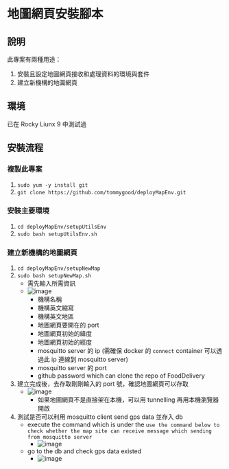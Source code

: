 # 地圖網頁安裝腳本
## 說明
此專案有兩種用途：
1. 安裝且設定地圖網頁接收和處理資料的環境與套件
2. 建立新機構的地圖網頁
## 環境
已在 Rocky Liunx 9 中測試過
## 安裝流程
### 複製此專案
1. `sudo yum -y install git`
2. `git clone https://github.com/tommygood/deployMapEnv.git`
### 安裝主要環境
1. `cd deployMapEnv/setupUtilsEnv`
2. `sudo bash setupUtilsEnv.sh`
### 建立新機構的地圖網頁
1. `cd deployMapEnv/setupNewMap`
2. `sudo bash setupNewMap.sh`
   - 需先輸入所需資訊
   - ![image](https://github.com/user-attachments/assets/d1a62cde-0adc-45ad-a939-a13ec5da9322)
     - 機構名稱
     - 機構英文縮寫
     - 機構英文地區
     - 地圖網頁要開在的 port
     - 地圖網頁初始的緯度
     - 地圖網頁初始的經度
     - mosquitto server 的 ip (需確保 docker 的 `connect` container 可以透過此 ip 連線到 mosquitto server)
     - mosquitto server 的 port
     - github password which can clone the repo of FoodDelivery
3. 建立完成後，去存取剛剛輸入的 port 號，確認地圖網頁可以存取
     - ![image](https://github.com/user-attachments/assets/7db2532d-b235-4897-aae9-55ecfcc0c807)
        - 如果地圖網頁不是直接架在本機，可以用 tunnelling 再用本機瀏覽器開啟
4. 測試是否可以利用 mosquitto client send gps data 並存入 db
     - execute the command which is under the `use the command below to check whether the map site can receive message which sending from mosquitto server`
       - ![image](https://github.com/user-attachments/assets/5f331768-4507-44f2-a121-0dd1773180c3)
     - go to the db and check gps data existed
       - ![image](https://github.com/user-attachments/assets/4e1e2dfc-a2f2-4f07-af7b-4c19c18e04ff)
   
